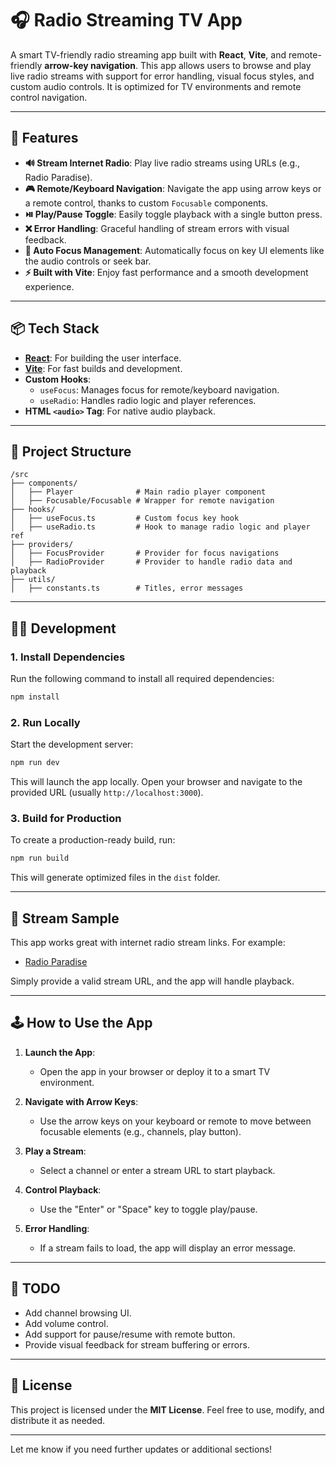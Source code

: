 # 🎧 Radio Streaming TV App

A smart TV-friendly radio streaming app built with **React**, **Vite**, and remote-friendly **arrow-key navigation**. This app allows users to browse and play live radio streams with support for error handling, visual focus styles, and custom audio controls. It is optimized for TV environments and remote control navigation.

---

## 🚀 Features

- **🔊 Stream Internet Radio**: Play live radio streams using URLs (e.g., Radio Paradise).
- **🎮 Remote/Keyboard Navigation**: Navigate the app using arrow keys or a remote control, thanks to custom `Focusable` components.
- **⏯️ Play/Pause Toggle**: Easily toggle playback with a single button press.
- **❌ Error Handling**: Graceful handling of stream errors with visual feedback.
- **🧭 Auto Focus Management**: Automatically focus on key UI elements like the audio controls or seek bar.
- **⚡ Built with Vite**: Enjoy fast performance and a smooth development experience.

---

## 📦 Tech Stack

- **[React](https://reactjs.org/)**: For building the user interface.
- **[Vite](https://vitejs.dev/)**: For fast builds and development.
- **Custom Hooks**:
  - `useFocus`: Manages focus for remote/keyboard navigation.
  - `useRadio`: Handles radio logic and player references.
- **HTML `<audio>` Tag**: For native audio playback.

---

## 📂 Project Structure

```
/src
├── components/
│   ├── Player              # Main radio player component
│   ├── Focusable/Focusable # Wrapper for remote navigation
├── hooks/
│   ├── useFocus.ts         # Custom focus key hook
│   ├── useRadio.ts         # Hook to manage radio logic and player ref
├── providers/
│   ├── FocusProvider       # Provider for focus navigations
│   ├── RadioProvider       # Provider to handle radio data and playback
├── utils/
│   ├── constants.ts        # Titles, error messages
```

---

## 🧑‍💻 Development

### 1. **Install Dependencies**

Run the following command to install all required dependencies:

```bash
npm install
```

### 2. **Run Locally**

Start the development server:

```bash
npm run dev
```

This will launch the app locally. Open your browser and navigate to the provided URL (usually `http://localhost:3000`).

### 3. **Build for Production**

To create a production-ready build, run:

```bash
npm run build
```

This will generate optimized files in the `dist` folder.

---

## 📡 Stream Sample

This app works great with internet radio stream links. For example:

- [Radio Paradise](https://stream.radioparadise.com/mp3-128)

Simply provide a valid stream URL, and the app will handle playback.

---

## 🕹️ How to Use the App

1. **Launch the App**:

   - Open the app in your browser or deploy it to a smart TV environment.

2. **Navigate with Arrow Keys**:

   - Use the arrow keys on your keyboard or remote to move between focusable elements (e.g., channels, play button).

3. **Play a Stream**:

   - Select a channel or enter a stream URL to start playback.

4. **Control Playback**:

   - Use the "Enter" or "Space" key to toggle play/pause.

5. **Error Handling**:
   - If a stream fails to load, the app will display an error message.

---

## 📌 TODO

- Add channel browsing UI.
- Add volume control.
- Add support for pause/resume with remote button.
- Provide visual feedback for stream buffering or errors.

---

## 📄 License

This project is licensed under the **MIT License**. Feel free to use, modify, and distribute it as needed.

---

Let me know if you need further updates or additional sections!
